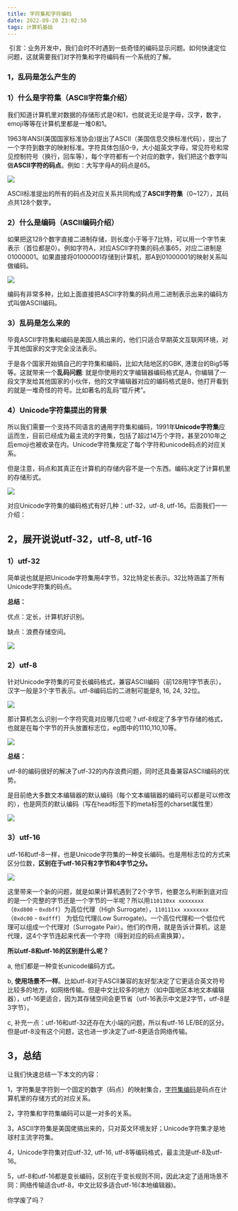 ```yaml
---
title: 字符集和字符编码
date: 2022-09-20 23:02:50
tags: 计算机基础
---
```

<meta name="referrer" content="no-referrer"/>
 

 引言：业务开发中，我们会时不时遇到一些奇怪的编码显示问题。如何快速定位问题，这就需要我们对字符集和字符编码有一个系统的了解。
 <!--more-->

### 1，乱码是怎么产生的

### 1）什么是字符集（ASCII字符集介绍）

我们知道计算机里对数据的存储形式是0和1，也就说无论是字母，汉字，数字，emoji等等在计算机里都是一堆0和1。

1963年ANSI(美国国家标准协会)提出了ASCII（美国信息交换标准代码），提出了一个字符到数字的映射标准。字符具体包括0-9，大小姐英文字母，常见符号和常见控制符号（换行，回车等），每个字符都有一个对应的数字，我们把这个数字叫做**ASCII字符的码点**。例如：大写字母A的码点是65。

![](https://img-blog.csdnimg.cn/33c04c4f2a9140fc9c20dd8535c88efd.png)

ASCII标准提出的所有的码点及对应关系共同构成了**ASCII字符集**（0~127），其码点共128个数字。

### 2）什么是编码（ASCII编码介绍）

如果把这128个数字直接二进制存储，则长度小于等于7比特，可以用一个字节来表示（首位都是0）。例如字符A，对应ASCII字符集的码点事65，对应二进制是01000001。如果直接将01000001存储到计算机，那A到01000001的映射关系叫做编码。

![](https://img-blog.csdnimg.cn/ee9fb3f19ad74c30b468d64933af8980.png)

编码有非常多种，比如上面直接把ASCII字符集的码点用二进制表示出来的编码方式叫做ASCII编码。

### 3）乱码是怎么来的

毕竟ASCII字符集和编码是美国人搞出来的，他们只适合早期英文互联网环境，对于其他国家的文字完全没法表示。

于是各个国家开始搞自己的字符集和编码，比如大陆地区的GBK, 港澳台的Big5等等。这就带来一个**乱码问题**: 就是你使用的文字编辑器编码格式是A，你编辑了一段文字发给其他国家的小伙伴，他的文字编辑器对应的编码格式是B，他打开看到的就是一堆奇怪的符号。比如著名的乱码“锟斤拷”。

### 4）Unicode字符集提出的背景

所以我们需要一个支持不同语言的通用字符集和编码，1991年**Unicode字符集**应运而生，目前已经成为最主流的字符集，包括了超过14万个字符，甚至2010年之后emoji也被收录在内。Unicode字符集规定了每个字符和unicode码点的对应关系。

但是注意，码点和其真正在计算机的存储内容不是一个东西。编码决定了计算机里的存储形式。

![](https://img-blog.csdnimg.cn/f8001fbe25e546418e9c5a31191afe1e.png)

对应Unicode字符集的编码格式有好几种：utf-32，utf-8, utf-16。后面我们一一介绍：

2，展开说说utf-32，utf-8, utf-16
--------------------------

### 1）utf-32

简单说也就是把Unicode字符集用4字节，32比特定长表示。32比特涵盖了所有Unicode字符集的码点。 

**总结：**

优点：定长，计算机好识别。

缺点：浪费存储空间。

![](https://img-blog.csdnimg.cn/511dab41d9be45a5979a196d4a0566d7.png)

### 2）utf-8

针对Unicode字符集的可变长编码格式，兼容ASCII编码（前128用1字节表示）。汉字一般是3个字节表示。utf-8编码后的二进制可能是8, 16, 24, 32位。

![](https://img-blog.csdnimg.cn/9205b5df098f4c63bebae66db27dddb4.png)

那计算机怎么识别一个字符究竟对应哪几位呢？utf-8规定了多字节存储的格式，也就是在每个字节的开头放置标志位，eg图中的1110,110,10等。

![](https://img-blog.csdnimg.cn/a965cc88cbf8439797466ca9f27ff9ef.png)

**总结：**

utf-8的编码很好的解决了utf-32的内存浪费问题，同时还具备兼容ASCII编码的优势。

是目前绝大多数文本编辑器的默认编码（每个文本编辑器的编码可以都是可以修改的），也是网页的默认编码（写在head标签下的meta标签的charset属性里）

![](https://img-blog.csdnimg.cn/ce01541ebf4d4508bd0931bd557fe12c.png)

### 3）utf-16

utf-16和utf-8一样，也是Unicode字符集的一种变长编码。也是用标志位的方式来区分位数，**区别在于utf-16只有2字节和4字节之分。**

![](https://img-blog.csdnimg.cn/04e4a8ad4a704eee83691affbc5aced6.png)

这里带来一个新的问题，就是如果计算机遇到了2个字节，他要怎么判断到底对应的是一个完整的字节还是一个字节的一半呢？所以用`110110xx xxxxxxxx`（`0xd800` - `0xdbff`）为高位代理（High Surrogate），`110111xx xxxxxxxx`（`0xdc00` - `0xdfff`） 为低位代理(Low Surrogate)。一个高位代理和一个低位代理可以组成一个代理对（Surrogate Pair）。他们的作用，就是告诉计算机，这是代理，这4个字节连起来代表一个字符（得到对应的码点需换算）。

**所以utf-8和utf-16的区别是什么呢？**

a, 他们都是一种变长unicode编码方式。

b, **使用场景不一样**。比如utf-8对于ASCII兼容的友好型决定了它更适合英文符号比较多的地方，如网络传输。但是中文比较多的地方（如中国地区本地文本编辑器），utf-16更适合，因为其存储空间会更节省（utf-16表示中文是2字节，utf-8是3字节）。

c, 补充一点：utf-16和utf-32还存在大小端的问题，所以有utf-16 LE/BE的区分。但是utf-8没有这个问题，这也进一步决定了utf-8更适合网络传输。 

3，总结
----

让我们快速总结一下本文的内容：

1，字符集是字符到一个固定的数字（码点）的映射集合，[字符集编码](https://so.csdn.net/so/search?q=%E5%AD%97%E7%AC%A6%E9%9B%86%E7%BC%96%E7%A0%81&spm=1001.2101.3001.7020)是码点在计算机里的存储方式的对应关系。

2，字符集和字符集编码可以是一对多的关系。

3，ASCII字符集是美国佬搞出来的，只对英文环境友好；Unicode字符集才是地球村主流字符集。

4，Unicode字符集对应utf-32, utf-16, utf-8等编码格式，最主流是utf-8及utf-16。

5，utf-8和utf-16都是变长编码，区别在于变长规则不同，因此决定了适用场景不同：网络传输适合utf-8，中文比较多适合utf-16(本地编辑器)。

你学废了吗？
